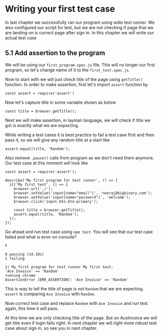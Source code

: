 # Writing your first test case

In last chapter we successfully ran our program using wdio test runner. We also configured our script for test, but we are not checking if
page that we are landing on is correct page after sign in. In this chapter we will write our actual test case

## 5.1 Add assertion to the program

We will be using our `first_program.spec.js` file. This will no longer our first program, so let's change name of it to the `first_test.spec.js`.

Now to start with we will just check title of the page using `getTitle()` function. In order to make assertion, first let's import `assert` function by

```
const assert = require('assert')
```

Now let's capture title in some variable shown as below

```
const title = browser.getTitle();
```

Next we will make assertion, in layman language, we will check if title we got is exactly what we are expecting.

While writing a test cases it is best practice to fail a test case first and then pass it, so we will give any random title at a start like

```
assert.equal(title, 'Random');
```

Also remove `.pause()` calls from program as we don't need them anymore. Our test case at this moment will look like


```
const assert = require('assert');

describe('My first program for test runner', () => {
  it('My first test', () => {
    browser.url('./');
    browser.setValue('input[name="email"]', 'neeraj@bigbinary.com');
    browser.setValue('input[name="password"]', 'welcome');
    browser.click('input.btn.btn-primary');

    const title = browser.getTitle();
    assert.equal(title, 'Random');
  });
});
```

Go ahead and run test case using `npm test`. You will see that our test case failed and what is error on console?

```
F

0 passing (14.10s)
1 failing

1) My first program for test runner My first test:
'Ace Invoice' == 'Random'
running chrome
AssertionError [ERR_ASSERTION]: 'Ace Invoice' == 'Random'
```

This is way to tell the title of page is not `Random` that we are expecting. `assert` is comparing `Ace Invoice` with `Random`.

Now correct test case and replace `Random` with `Ace Invoice` and run test again, this time it will pass.

At this time we are only checking title of the page. But on AceInvoice we will get title even if login fails right. In next chapter we will
right more robust test case about sign in, so see you in next chapter.
